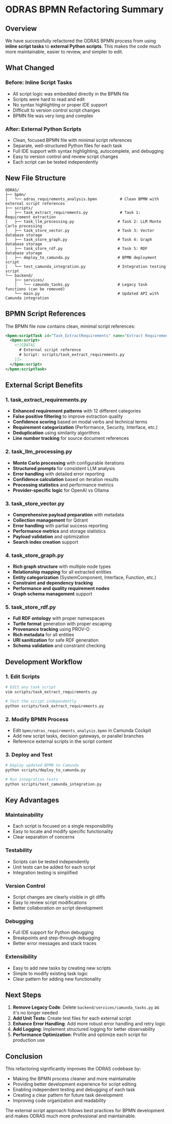 # ODRAS BPMN Refactoring Summary

## Overview

We have successfully refactored the ODRAS BPMN process from using **inline script tasks** to **external Python scripts**. This makes the code much more maintainable, easier to review, and simpler to edit.

## What Changed

### Before: Inline Script Tasks
- All script logic was embedded directly in the BPMN file
- Scripts were hard to read and edit
- No syntax highlighting or proper IDE support
- Difficult to version control script changes
- BPMN file was very long and complex

### After: External Python Scripts
- Clean, focused BPMN file with minimal script references
- Separate, well-structured Python files for each task
- Full IDE support with syntax highlighting, autocomplete, and debugging
- Easy to version control and review script changes
- Each script can be tested independently

## New File Structure

```
ODRAS/
├── bpmn/
│   └── odras_requirements_analysis.bpmn          # Clean BPMN with external script references
├── scripts/
│   ├── task_extract_requirements.py              # Task 1: Requirement extraction
│   ├── task_llm_processing.py                   # Task 2: LLM Monte Carlo processing
│   ├── task_store_vector.py                     # Task 3: Vector database storage
│   ├── task_store_graph.py                      # Task 4: Graph database storage
│   ├── task_store_rdf.py                        # Task 5: RDF database storage
│   ├── deploy_to_camunda.py                     # BPMN deployment script
│   └── test_camunda_integration.py              # Integration testing script
└── backend/
    ├── services/
    │   └── camunda_tasks.py                     # Legacy task functions (can be removed)
    └── main.py                                  # Updated API with Camunda integration
```

## BPMN Script References

The BPMN file now contains clean, minimal script references:

```xml
<bpmn:scriptTask id="Task_ExtractRequirements" name="Extract Requirements from Document">
  <bpmn:script>
    <![CDATA[
      # External script reference
      # Script: scripts/task_extract_requirements.py
    ]]>
  </bpmn:script>
</bpmn:scriptTask>
```

## External Script Benefits

### 1. **task_extract_requirements.py**
- **Enhanced requirement patterns** with 12 different categories
- **False positive filtering** to improve extraction quality
- **Confidence scoring** based on modal verbs and technical terms
- **Requirement categorization** (Performance, Security, Interface, etc.)
- **Deduplication** using similarity algorithms
- **Line number tracking** for source document references

### 2. **task_llm_processing.py**
- **Monte Carlo processing** with configurable iterations
- **Structured prompts** for consistent LLM analysis
- **Error handling** with detailed error reporting
- **Confidence calculation** based on iteration results
- **Processing statistics** and performance metrics
- **Provider-specific logic** for OpenAI vs Ollama

### 3. **task_store_vector.py**
- **Comprehensive payload preparation** with metadata
- **Collection management** for Qdrant
- **Error handling** with partial success reporting
- **Performance metrics** and storage statistics
- **Payload validation** and optimization
- **Search index creation** support

### 4. **task_store_graph.py**
- **Rich graph structure** with multiple node types
- **Relationship mapping** for all extracted entities
- **Entity categorization** (SystemComponent, Interface, Function, etc.)
- **Constraint and dependency tracking**
- **Performance and quality requirement nodes**
- **Graph schema management** support

### 5. **task_store_rdf.py**
- **Full RDF ontology** with proper namespaces
- **Turtle format** generation with proper escaping
- **Provenance tracking** using PROV-O
- **Rich metadata** for all entities
- **URI sanitization** for safe RDF generation
- **Schema validation** and constraint checking

## Development Workflow

### 1. **Edit Scripts**
```bash
# Edit any task script
vim scripts/task_extract_requirements.py

# Test the script independently
python scripts/task_extract_requirements.py
```

### 2. **Modify BPMN Process**
- Edit `bpmn/odras_requirements_analysis.bpmn` in Camunda Cockpit
- Add new script tasks, decision gateways, or parallel branches
- Reference external scripts in the script content

### 3. **Deploy and Test**
```bash
# Deploy updated BPMN to Camunda
python scripts/deploy_to_camunda.py

# Run integration tests
python scripts/test_camunda_integration.py
```

## Key Advantages

### **Maintainability**
- Each script is focused on a single responsibility
- Easy to locate and modify specific functionality
- Clear separation of concerns

### **Testability**
- Scripts can be tested independently
- Unit tests can be added for each script
- Integration testing is simplified

### **Version Control**
- Script changes are clearly visible in git diffs
- Easy to review script modifications
- Better collaboration on script development

### **Debugging**
- Full IDE support for Python debugging
- Breakpoints and step-through debugging
- Better error messages and stack traces

### **Extensibility**
- Easy to add new tasks by creating new scripts
- Simple to modify existing task logic
- Clear pattern for adding new functionality

## Next Steps

1. **Remove Legacy Code**: Delete `backend/services/camunda_tasks.py` as it's no longer needed
2. **Add Unit Tests**: Create test files for each external script
3. **Enhance Error Handling**: Add more robust error handling and retry logic
4. **Add Logging**: Implement structured logging for better observability
5. **Performance Optimization**: Profile and optimize each script for production use

## Conclusion

This refactoring significantly improves the ODRAS codebase by:
- Making the BPMN process cleaner and more maintainable
- Providing better development experience for script editing
- Enabling independent testing and debugging of each task
- Creating a clear pattern for future task development
- Improving code organization and readability

The external script approach follows best practices for BPMN development and makes ODRAS much more professional and maintainable.
